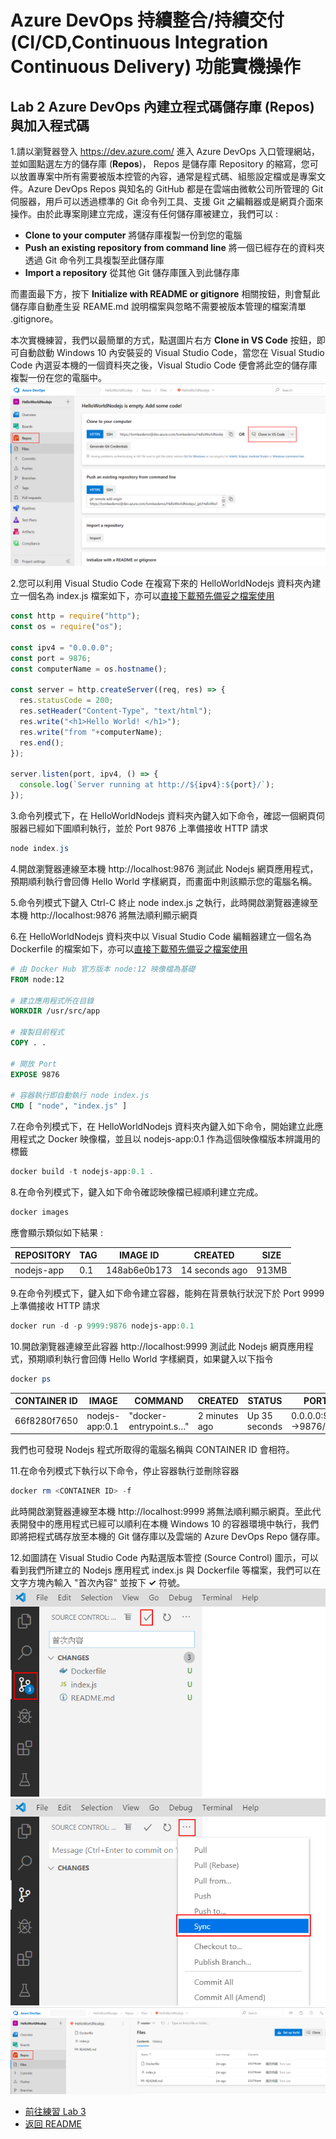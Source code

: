 # Azure DevOps 持續整合/持續交付 (CI/CD,Continuous Integration Continuous Delivery) 功能實機操作


## Lab 2 Azure DevOps 內建立程式碼儲存庫 (Repos) 與加入程式碼
1.請以瀏覽器登入 https://dev.azure.com/ 進入 Azure DevOps 入口管理網站，並如圖點選左方的儲存庫 (**Repos**)， Repos 是儲存庫 Repository 的縮寫，您可以放置專案中所有需要被版本控管的內容，通常是程式碼、組態設定檔或是專案文件。Azure DevOps Repos 與知名的 GitHub 都是在雲端由微軟公司所管理的 Git 伺服器，用戶可以透過標準的 Git 命令列工具、支援 Git 之編輯器或是網頁介⾯來操作。由於此專案剛建立完成，還沒有任何儲存庫被建立，我們可以 :
* **Clone to your computer** 將儲存庫複製一份到您的電腦
* **Push an existing repository from command line** 將一個已經存在的資料夾透過 Git 命令列工具複製至此儲存庫
* **Import a repository** 從其他 Git 儲存庫匯入到此儲存庫

而畫面最下方，按下 **Initialize with README or gitignore** 相關按鈕，則會幫此儲存庫自動產生妥 REAME.md 說明檔案與忽略不需要被版本管理的檔案清單 .gitignore。

本次實機練習，我們以最簡單的方式，點選圖片右方 **Clone in VS Code** 按鈕，即可自動啟動 Windows 10 內安裝妥的 Visual Studio Code，當您在 Visual Studio Code 內選妥本機的一個資料夾之後，Visual Studio Code 便會將此空的儲存庫複製一份在您的電腦中。
![複製儲存庫至 Windows 10](images/repo-clone.png)

2.您可以利用 Visual Studio Code 在複寫下來的 HelloWorldNodejs 資料夾內建立一個名為 index.js 檔案如下，亦可以[直接下載預先備妥之檔案使用](HelloWorldNodejs/index.js)

```javascript
const http = require("http");
const os = require("os");

const ipv4 = "0.0.0.0";
const port = 9876;
const computerName = os.hostname();

const server = http.createServer((req, res) => {
  res.statusCode = 200;
  res.setHeader("Content-Type", "text/html");  
  res.write("<h1>Hello World! </h1>");
  res.write("from "+computerName);
  res.end();
});

server.listen(port, ipv4, () => {
  console.log(`Server running at http://${ipv4}:${port}/`);
});
```
3.命令列模式下，在 HelloWorldNodejs 資料夾內鍵入如下命令，確認一個網頁伺服器已經如下圖順利執行，並於 Port 9876 上準備接收 HTTP 請求

```powershell
node index.js
```

4.開啟瀏覽器連線至本機 http://localhost:9876 測試此 Nodejs 網頁應用程式，預期順利執行會回傳 Hello World 字樣網頁，而畫面中則該顯示您的電腦名稱。

5.命令列模式下鍵入 Ctrl-C 終止 node index.js 之執行，此時開啟瀏覽器連線至本機 http://localhost:9876 將無法順利顯示網頁

6.在 HelloWorldNodejs 資料夾中以 Visual Studio Code 編輯器建立一個名為 Dockerfile 的檔案如下，亦可以[直接下載預先備妥之檔案使用](HelloWorldNodejs/Dockerfile)

```dockerfile
# 由 Docker Hub 官方版本 node:12 映像檔為基礎
FROM node:12

# 建立應用程式所在目錄
WORKDIR /usr/src/app

# 複製目前程式
COPY . .

# 開放 Port
EXPOSE 9876

# 容器執行即自動執行 node index.js
CMD [ "node", "index.js" ]
```

7.在命令列模式下，在 HelloWorldNodejs 資料夾內鍵入如下命令，開始建立此應用程式之 Docker 映像檔，並且以 nodejs-app:0.1 作為這個映像檔版本辨識用的標籤
```powershell
docker build -t nodejs-app:0.1 .
```

8.在命令列模式下，鍵入如下命令確認映像檔已經順利建立完成。
```powershell
docker images
```

應會顯示類似如下結果 :

| REPOSITORY  | TAG    | IMAGE ID     | CREATED       | SIZE   |
|-------------|--------|--------------|---------------|--------|
| nodejs-app | 0.1 | 148ab6e0b173 | 14 seconds ago | 913MB |

9.在命令列模式下，鍵入如下命令建立容器，能夠在背景執行狀況下於 Port 9999 上準備接收 HTTP 請求
```powershell
docker run -d -p 9999:9876 nodejs-app:0.1 
```
10.開啟瀏覽器連線至此容器 http://localhost:9999 測試此 Nodejs 網頁應用程式，預期順利執行會回傳 Hello World 字樣網頁，如果鍵入以下指令
```powershell
docker ps
```

| CONTAINER ID | IMAGE   | COMMAND                | CREATED       | STATUS | PORTS                              | NAMES          |
|--------------|---------|------------------------|---------------|--------|------------------------------------|----------------|
| 66f8280f7650 | nodejs-app:0.1 | "docker-entrypoint.s…" | 2 minutes ago |  Up 35 seconds | 0.0.0.0:9999 ->9876/tcp | reverent_haibt |

我們也可發現 Nodejs 程式所取得的電腦名稱與 CONTAINER ID 會相符。

11.在命令列模式下執行以下命令，停止容器執行並刪除容器
```powershell
docker rm <CONTAINER ID> -f
```
此時開啟瀏覽器連線至本機 http://localhost:9999 將無法順利顯示網頁。至此代表開發中的應用程式已經可以順利在本機 Windows 10 的容器環境中執行，我們即將把程式碼存放至本機的 Git 儲存庫以及雲端的 Azure DevOps Repo 儲存庫。

12.如圖請在 Visual Studio Code 內點選版本管控 (Source Control) 圖示，可以看到我們所建立的 Nodejs 應用程式 index.js 與 Dockerfile 等檔案，我們可以在文字方塊內輸入 "首次內容" 並按下 **✓** 符號。
![建立專案](images/vscode1.png)
![建立專案](images/vscode2.png)
![建立專案](images/repo-view.png)

* [前往練習 Lab 3](Labs-03.md)
* [返回 README](README.md)